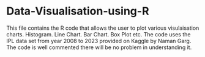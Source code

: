 # Data-Visualisation-using-R
This file contains the R code that allows the user to plot various visulaisation charts.
Histogram.
Line Chart.
Bar Chart.
Box Plot etc.
The code uses the IPL data set from year 2008 to 2023 provided on Kaggle by Naman Garg.
The code is well commented there will be no problem in understanding it.
